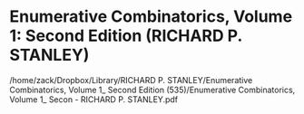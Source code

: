 # Enumerative Combinatorics, Volume 1: Second Edition (RICHARD P. STANLEY)

/home/zack/Dropbox/Library/RICHARD P. STANLEY/Enumerative Combinatorics, Volume 1_ Second Edition (535)/Enumerative Combinatorics, Volume 1_ Secon - RICHARD P. STANLEY.pdf

